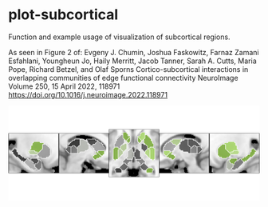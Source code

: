 # plot-subcortical
Function and example usage of visualization of subcortical regions.

As seen in Figure 2 of:
Evgeny J. Chumin, Joshua Faskowitz, Farnaz Zamani Esfahlani, Youngheun Jo, Haily Merritt, Jacob Tanner, Sarah A. Cutts, Maria Pope, Richard Betzel, and Olaf Sporns
Cortico-subcortical interactions in overlapping communities of edge functional connectivity
NeuroImage Volume 250, 15 April 2022, 118971 https://doi.org/10.1016/j.neuroimage.2022.118971

![alt text](https://github.com/echumin/plot-subcortical/blob/main/example.png)
